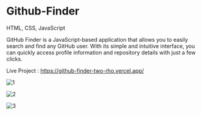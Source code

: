 # Github-Finder
HTML, CSS, JavaScript

GitHub Finder is a JavaScript-based application that allows you to easily search and find any GitHub user. With its simple and intuitive interface, you can quickly access profile information and repository details with just a few clicks.

Live Project : https://github-finder-two-rho.vercel.app/

![1](https://user-images.githubusercontent.com/57075208/220981999-f7f91c5a-c366-49ee-b686-832fad9ff104.png)

![2](https://user-images.githubusercontent.com/57075208/220982005-0c52471e-0d90-4d0a-9184-a447d4679906.png)

![3](https://user-images.githubusercontent.com/57075208/220982011-af9dc475-60d6-42e0-a0ce-231bc93f4114.png)
